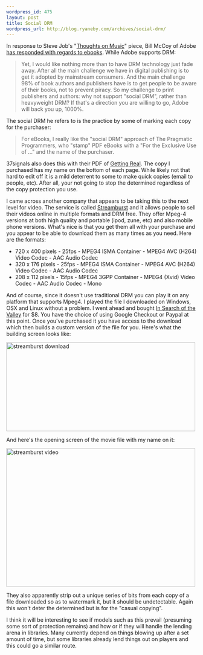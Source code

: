 ```yaml
--- 
wordpress_id: 475
layout: post
title: Social DRM
wordpress_url: http://blog.ryaneby.com/archives/social-drm/
---
```

In response to Steve Job's "<a href="http://www.apple.com/hotnews/thoughtsonmusic/">Thoughts on Music</a>" piece, Bill McCoy of Adobe <a href="http://blogs.adobe.com/billmccoy/2007/02/steve_jobs_elim.html">has responded with regards to ebooks</a>. While Adobe supports DRM:

<blockquote>Yet, I would like nothing more than to have DRM technology just fade away. After all the main challenge we have in digital publishing is to get it adopted by mainstream consumers. And the main challenge 98% of book authors and publishers have is to get people to be aware of their books, not to prevent piracy. So my challenge to print publishers and authors: why not support "social DRM", rather than heavyweight DRM? If that's a direction you are willing to go, Adobe will back you up, 1000%.</blockquote>

The social DRM he refers to is the practice by some of marking each copy for the purchaser:

<blockquote>For eBooks, I really like the "social DRM" approach of The Pragmatic Programmers, who "stamp" PDF eBooks with a "For the Exclusive Use of ..." and the name of the purchaser.</blockquote>

37signals also does this with their PDF of <a href="http://gettingreal.37signals.com/">Getting Real</a>. The copy I purchased has my name on the bottom of each page. While likely not that hard to edit off it is a mild deterrent to some to make quick copies (email to people, etc). After all, your not going to stop the determined regardless of the copy protection you use.

I came across another company that appears to be taking this to the next level for video. The service is called <a href="http://www.streamburst.co.uk/">Streamburst</a> and it allows people to sell their videos online in multiple formats and DRM free. They offer Mpeg-4 versions at both high quality and portable (ipod, zune, etc) and also mobile phone versions. What's nice is that you get them all with your purchase and you appear to be able to download them as many times as you need. Here are the formats:

<ul>
<li>720 x 400 pixels - 25fps - MPEG4 ISMA Container - MPEG4 AVC (H264) Video Codec - AAC Audio Codec</li>
<li>320 x 176 pixels - 25fps - MPEG4 ISMA Container - MPEG4 AVC (H264) Video Codec - AAC Audio Codec</li>
<li>208 x 112 pixels - 15fps - MPEG4 3GPP Container - MPEG4 (Xvid) Video Codec - AAC Audio Codec - Mono</li>
</ul>

And of course, since it doesn't use traditional DRM you can play it on any platform that supports Mpeg4. I played the file I downloaded on Windows, OSX and Linux without a problem. I went ahead and bought <a href="http://isotv.streamburst.tv/">In Search of the Valley</a> for $8. You have the choice of using Google Checkout or Paypal at this point. Once you've purchased it you have access to the download which then builds a custom version of the file for you. Here's what the building screen looks like:

<a href="http://www.flickr.com/photos/ebyryan/398879839/" title="Photo Sharing"><img src="http://farm1.static.flickr.com/171/398879839_06898d0958.jpg" width="500" height="235" alt="streamburst download" /></a>

And here's the opening screen of the movie file with my name on it:

<a href="http://www.flickr.com/photos/ebyryan/398879840/" title="Photo Sharing"><img src="http://farm1.static.flickr.com/166/398879840_377f9bc019.jpg" width="500" height="366" alt="streamburst video" /></a>

They also apparently strip out a unique series of bits from each copy of a file downloaded so as to watermark it, but it should be undetectable. Again this won't deter the determined but is for the "casual copying".

I think it will be interesting to see if models such as this prevail (presuming some sort of protection remains) and how or if they will handle the lending arena in libraries. Many currently depend on things blowing up after a set amount of time, but some libraries already lend things out on players and this could go a similar route.

